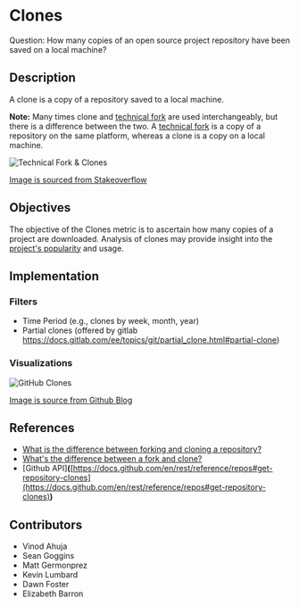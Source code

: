 # Clones

Question: How many copies of an open source project repository have been saved on a local machine?

## Description
A clone is a copy of a repository saved to a local machine.

**Note:**  Many times clone and [technical fork](https://chaoss.community/metric-technical-fork/) are used interchangeably, but there is a difference between the two. A [technical fork](https://chaoss.community/metric-technical-fork/) is a copy of a repository on the same platform, whereas a clone is a copy on a local machine.

![Technical Fork & Clones](https://raw.githubusercontent.com/chaoss/wg-common/main/focus-areas/contributions/images/technical-fork-clones_fork-clones.png)

[Image is sourced from Stakeoverflow](https://stackoverflow.com/questions/9257533/what-is-the-difference-between-origin-and-upstream-on-github/9257901#9257901)

## Objectives
The objective of the Clones metric is to ascertain how many copies of a project are downloaded. Analysis of clones may provide insight into the [project's popularity](https://github.com/chaoss/wg-value/blob/master/focus-areas/communal-value/project-popularity.md) and usage. 

## Implementation

### Filters 
* Time Period (e.g., clones by week, month, year)
* Partial clones (offered by gitlab https://docs.gitlab.com/ee/topics/git/partial_clone.html#partial-clone)

### Visualizations 
 
![GitHub Clones](https://raw.githubusercontent.com/chaoss/wg-common/main/focus-areas/contributions/images/clones_github_clones.png)

[Image is source from Github Blog](https://github.blog/2014-08-12-clone-graphs/)


## References
* [What is the difference between forking and cloning a repository?](https://github.community/t/the-difference-between-forking-and-cloning-a-repository/10189)
* [What's the difference between a fork and clone?](https://opensource.com/article/17/12/fork-clone-difference) 
* [Github API]**(**[https://docs.github.com/en/rest/reference/repos#get-repository-clones](https://docs.github.com/en/rest/reference/repos#get-repository-clones)**)**

## Contributors
* Vinod Ahuja
* Sean Goggins 
* Matt Germonprez
* Kevin Lumbard
* Dawn Foster 
* Elizabeth Barron
